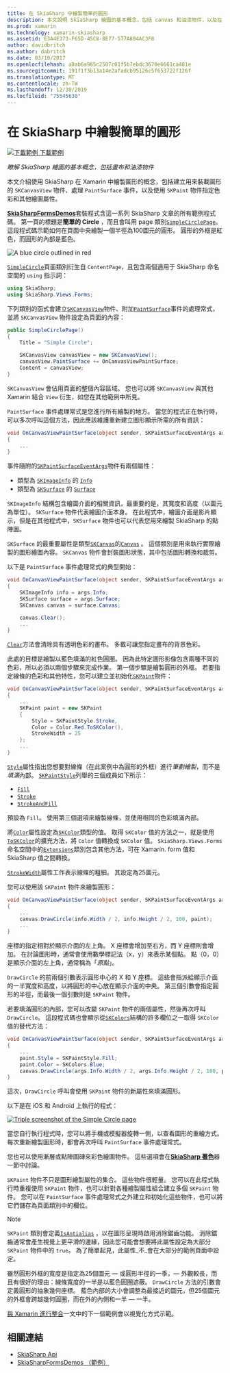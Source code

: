 ```yaml
---
title: 在 SkiaSharp 中繪製簡單的圓形
description: 本文說明 SkiaSharp 繪圖的基本概念，包括 canvas 和油漆物件，以及在 Xamarin 中使用範例程式碼。
ms.prod: xamarin
ms.technology: xamarin-skiasharp
ms.assetid: E3A4E373-F65D-45C8-8E77-577A804AC3F8
author: davidbritch
ms.author: dabritch
ms.date: 03/10/2017
ms.openlocfilehash: a0ab6a965c2507c01f5b7ebdc3670e6661ca481e
ms.sourcegitcommit: 191f1f3b13a14e2afadcb95126c5f653722f126f
ms.translationtype: MT
ms.contentlocale: zh-TW
ms.lasthandoff: 12/30/2019
ms.locfileid: "75545630"
---
```

# <a name="drawing-a-simple-circle-in-skiasharp"></a>在 SkiaSharp 中繪製簡單的圓形

[![下載範例](~/media/shared/download.png) 下載範例](https://docs.microsoft.com/samples/xamarin/xamarin-forms-samples/skiasharpforms-demos)

_瞭解 SkiaSharp 繪圖的基本概念，包括畫布和油漆物件_

本文介紹使用 SkiaSharp 在 Xamarin 中繪製圖形的概念，包括建立用來裝載圖形的 `SKCanvasView` 物件、處理 `PaintSurface` 事件，以及使用 `SKPaint` 物件指定色彩和其他繪圖屬性。

[**SkiaSharpFormsDemos**](https://docs.microsoft.com/samples/xamarin/xamarin-forms-samples/skiasharpforms-demos)套裝程式含這一系列 SkiaSharp 文章的所有範例程式碼。 第一頁的標題是**簡單的 Circle** ，而且會叫用 page 類別[`SimpleCirclePage`](https://github.com/xamarin/xamarin-forms-samples/blob/master/SkiaSharpForms/Demos/Demos/SkiaSharpFormsDemos/Basics/SimpleCirclePage.cs)。 這段程式碼示範如何在頁面中央繪製一個半徑為100圖元的圓形。 圓形的外框是紅色，而圓形的內部是藍色。

![](circle-images/circleexample.png "A blue circle outlined in red")

[`SimpleCircle`](https://github.com/xamarin/xamarin-forms-samples/blob/master/SkiaSharpForms/Demos/Demos/SkiaSharpFormsDemos/Basics/SimpleCirclePage.cs)頁面類別衍生自 `ContentPage`，且包含兩個適用于 SkiaSharp 命名空間的 `using` 指示詞：

```csharp
using SkiaSharp;
using SkiaSharp.Views.Forms;
```

下列類別的函式會建立[`SKCanvasView`](xref:SkiaSharp.Views.Forms.SKCanvasView)物件、附加[`PaintSurface`](xref:SkiaSharp.Views.Forms.SKCanvasView.PaintSurface)事件的處理常式，並將 `SKCanvasView` 物件設定為頁面的內容：

```csharp
public SimpleCirclePage()
{
    Title = "Simple Circle";

    SKCanvasView canvasView = new SKCanvasView();
    canvasView.PaintSurface += OnCanvasViewPaintSurface;
    Content = canvasView;
}
```

`SKCanvasView` 會佔用頁面的整個內容區域。 您也可以將 `SKCanvasView` 與其他 Xamarin 結合 `View` 衍生，如您在其他範例中所見。

`PaintSurface` 事件處理常式是您進行所有繪製的地方。 當您的程式正在執行時，可以多次呼叫這個方法，因此應該維護重新建立圖形顯示所需的所有資訊：

```csharp
void OnCanvasViewPaintSurface(object sender, SKPaintSurfaceEventArgs args)
{
    ...
}

```

事件隨附的[`SKPaintSurfaceEventArgs`](xref:SkiaSharp.Views.Forms.SKPaintSurfaceEventArgs)物件有兩個屬性：

- 類型為 [`SKImageInfo`](xref:SkiaSharp.SKImageInfo) 的 [`Info`](xref:SkiaSharp.Views.Forms.SKPaintSurfaceEventArgs.Info)
- 類型為 [`SKSurface`](xref:SkiaSharp.SKSurface) 的 [`Surface`](xref:SkiaSharp.Views.Forms.SKPaintSurfaceEventArgs.Surface)

`SKImageInfo` 結構包含繪圖介面的相關資訊，最重要的是，其寬度和高度（以圖元為單位）。 `SKSurface` 物件代表繪圖介面本身。 在此程式中，繪圖介面是影片顯示，但是在其他程式中，`SKSurface` 物件也可以代表您用來繪製 SkiaSharp 的點陣圖。

`SKSurface` 的最重要屬性是類型[`SKCanvas`](xref:SkiaSharp.SKCanvas)的[`Canvas`](xref:SkiaSharp.SKSurface.Canvas) 。 這個類別是用來執行實際繪製的圖形繪圖內容。 `SKCanvas` 物件會封裝圖形狀態，其中包括圖形轉換和裁剪。

以下是 `PaintSurface` 事件處理常式的典型開始：

```csharp
void OnCanvasViewPaintSurface(object sender, SKPaintSurfaceEventArgs args)
{
    SKImageInfo info = args.Info;
    SKSurface surface = args.Surface;
    SKCanvas canvas = surface.Canvas;

    canvas.Clear();
    ...
}

```

[`Clear`](xref:SkiaSharp.SKCanvas.Clear)方法會清除具有透明色彩的畫布。 多載可讓您指定畫布的背景色彩。

此處的目標是繪製以藍色填滿的紅色圓圈。 因為此特定圖形影像包含兩種不同的色彩，所以必須以兩個步驟來完成作業。 第一個步驟是繪製圓形的外框。 若要指定線條的色彩和其他特性，您可以建立並初始化[`SKPaint`](xref:SkiaSharp.SKPaint)物件：

```csharp
void OnCanvasViewPaintSurface(object sender, SKPaintSurfaceEventArgs args)
{
    ...
    SKPaint paint = new SKPaint
    {
        Style = SKPaintStyle.Stroke,
        Color = Color.Red.ToSKColor(),
        StrokeWidth = 25
    };
    ...
}
```

[`Style`](xref:SkiaSharp.SKPaint.Style)屬性指出您想要對線條（在此案例中為圓形的外框）進行*筆劃繪製*，而不是*填滿*內部。 [`SKPaintStyle`](xref:SkiaSharp.SKPaintStyle)列舉的三個成員如下所示：

- [`Fill`](xref:SkiaSharp.SKPaintStyle.Fill)
- [`Stroke`](xref:SkiaSharp.SKPaintStyle.Stroke)
- [`StrokeAndFill`](xref:SkiaSharp.SKPaintStyle.StrokeAndFill)

預設為 `Fill`。 使用第三個選項來繪製線條，並使用相同的色彩填滿內部。

將[`Color`](xref:SkiaSharp.SKPaint.Color)屬性設定為[`SKColor`](xref:SkiaSharp.SKColor)類型的值。 取得 `SKColor` 值的方法之一，就是使用[`ToSKColor`](xref:SkiaSharp.Views.Forms.Extensions.ToSKColor*)的擴充方法，將 `Color` 值轉換成 `SKColor` 值。 `SkiaSharp.Views.Forms` 命名空間中的[`Extensions`](xref:SkiaSharp.Views.Forms.Extensions)類別包含其他方法，可在 Xamarin. form 值和 SkiaSharp 值之間轉換。

[`StrokeWidth`](xref:SkiaSharp.SKPaint.StrokeWidth)屬性工作表示線條的粗細。 其設定為25圖元。

您可以使用該 `SKPaint` 物件來繪製圓形：

```csharp
void OnCanvasViewPaintSurface(object sender, SKPaintSurfaceEventArgs args)
{
    ...
    canvas.DrawCircle(info.Width / 2, info.Height / 2, 100, paint);
    ...
}
```

座標的指定相對於顯示介面的左上角。 X 座標會增加至右方，而 Y 座標則會增加。 在討論圖形時，通常會使用數學標記法（x，y）來表示某個點。 點（0，0）是顯示介面的左上角，通常稱為「*原點*」。

`DrawCircle` 的前兩個引數表示圓形中心的 X 和 Y 座標。 這些會指派給顯示介面的一半寬度和高度，以將圓形的中心放在顯示介面的中央。 第三個引數會指定圓形的半徑，而最後一個引數則是 `SKPaint` 物件。

若要填滿圓形的內部，您可以改變 `SKPaint` 物件的兩個屬性，然後再次呼叫 `DrawCircle`。 這段程式碼也會顯示從[`SKColors`](xref:SkiaSharp.SKColors)結構的許多欄位之一取得 `SKColor` 值的替代方法：

```csharp
void OnCanvasViewPaintSurface(object sender, SKPaintSurfaceEventArgs args)
{
    ...
    paint.Style = SKPaintStyle.Fill;
    paint.Color = SKColors.Blue;
    canvas.DrawCircle(args.Info.Width / 2, args.Info.Height / 2, 100, paint);
}
```

這次，`DrawCircle` 呼叫會使用 `SKPaint` 物件的新屬性來填滿圓形。

以下是在 iOS 和 Android 上執行的程式：

[![](circle-images/simplecircle-small.png "Triple screenshot of the Simple Circle page")](circle-images/simplecircle-large.png#lightbox "Triple screenshot of the Simple Circle page")

當您自行執行程式時，您可以將手機或模擬器旋轉一側，以查看圖形的重繪方式。 每次重新繪製圖形時，都會再次呼叫 `PaintSurface` 事件處理常式。

您也可以使用漸層或點陣圖磚來彩色繪圖物件。 這些選項會在[**SkiaSharp 著色**](../effects/shaders/index.md)器一節中討論。

`SKPaint` 物件不只是圖形繪製屬性的集合。 這些物件很輕量。 您可以在此程式執行時重複使用 `SKPaint` 物件，也可以針對各種繪製屬性組合建立多個 `SKPaint` 物件。 您可以在 `PaintSurface` 事件處理常式之外建立和初始化這些物件，也可以將它們儲存為頁面類別中的欄位。

> [!NOTE]
> `SKPaint` 類別會定義[`IsAntialias`](xref:SkiaSharp.SKPaint.IsAntialias) ，以在圖形呈現時啟用消除鋸齒功能。 消除鋸齒通常會產生視覺上更平滑的邊緣，因此您可能會想要將此屬性設定為大部分 `SKPaint` 物件中的 `true`。 為了簡單起見，此屬性_不_會在大部分的範例頁面中設定。

雖然圓形外框的寬度是指定為25個圖元 &mdash; 或圓形半徑的一季，&mdash; 外觀較長，而且有很好的理由：線條寬度的一半是以藍色圓圈遮蔽。 `DrawCircle` 方法的引數會定義圓形的抽象幾何座標。 藍色內部的大小會調整為最接近的圖元，但25個圖元的外框會跨越幾何圓圈，而在外的內側和一半 &mdash; 一半。

[與 Xamarin 進行整合](~/xamarin-forms/user-interface/graphics/skiasharp/basics/integration.md)一文中的下一個範例會以視覺化方式示範。

## <a name="related-links"></a>相關連結

- [SkiaSharp Api](https://docs.microsoft.com/dotnet/api/skiasharp)
- [SkiaSharpFormsDemos （範例）](https://docs.microsoft.com/samples/xamarin/xamarin-forms-samples/skiasharpforms-demos)
